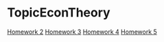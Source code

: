 TopicEconTheory
===============
[Homework 2](http://nbviewer.ipython.org/github/roy1312/TopicEconTheory/blob/master/TopicinEcon_Homework2.ipynb)
[Homework 3](http://nbviewer.ipython.org/github/roy1312/TopicEconTheory/blob/master/Homework3.ipynb)
[Homework 4](http://nbviewer.ipython.org/github/roy1312/TopicEconTheory/blob/master/Homework4.ipynb)
[Homework 5](http://nbviewer.ipython.org/github/roy1312/TopicEconTheory/blob/master/Homework5.ipynb)
